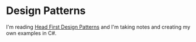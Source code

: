 # Design Patterns


I'm reading [Head First Design Patterns](https://www.amazon.es/First-Design-Patterns-Brain-Friendly/dp/0596007124/) and I'm taking notes and creating my own examples in C#.
